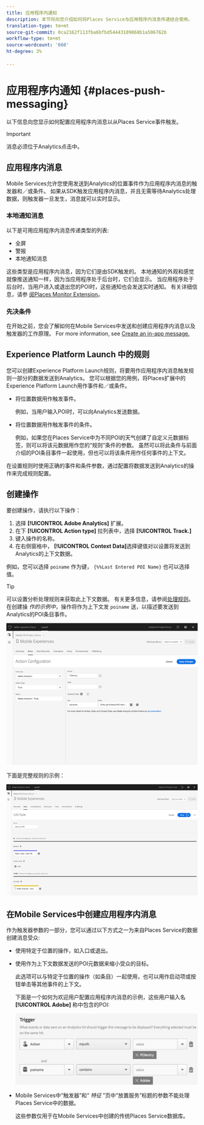 ```yaml
---
title: 应用程序内通知
description: 本节将向您介绍如何将Places Service与应用程序内消息传递结合使用。
translation-type: tm+mt
source-git-commit: 0ca2162f113fba6bfbd54443109068b1a506762b
workflow-type: tm+mt
source-wordcount: '660'
ht-degree: 3%

---
```



# 应用程序内通知 {#places-push-messaging}

以下信息向您显示如何配置应用程序内消息以从Places Service事件触发。

>[!IMPORTANT]
>
>消息必须位于Analytics点击中。

## 应用程序内消息

Mobile Services允许您使用发送到Analytics的位置事件作为应用程序内消息的触发器和／或条件。 如果从SDK触发应用程序内消息，并且无需等待Analytics处理数据，则触发器一旦发生，消息就可以实时显示。

### 本地通知消息

以下是可用应用程序内消息传递类型的列表:

* 全屏
* 警报
* 本地通知消息

这些类型是应用程序内消息，因为它们是由SDK触发的。 本地通知的外观和感觉就像推送通知一样，因为当应用程序处于后台时，它们会显示。 当应用程序处于后台时，当用户进入或退出您的POI时，这些通知也会发送实时通知。 有关详细信息，请参 [阅Places Monitor Extension](/help/places-ext-aep-sdks/places-monitor-extension/places-monitor-extension.md)。

### 先决条件

在开始之前，您会了解如何在Mobile Services中发送和创建应用程序内消息以及触发器的工作原理。 For more information, see [Create an in-app message.](https://docs.adobe.com/content/help/en/mobile-services/using/messaging-ug/inapp-messages/t-in-app-message.html)

##  Experience Platform Launch 中的规则

您可以创建Experience Platform Launch规则，将要用作应用程序内消息触发规则一部分的数据发送到Analytics。 您可以根据您的用例，将Places扩展中的Experience Platform Launch用作事件和／或条件。

* 将位置数据用作触发事件。

   例如，当用户输入POI时，可以向Analytics发送数据。

* 将位置数据用作触发事件的条件。

   例如，如果您在Places Service中为不同POI的天气创建了自定义元数据标签，则可以将该元数据用作您的“规则”条件的参数。 虽然可以将此条件与前面介绍的POI条目事件一起使用，但也可以将该条件用作任何事件的上下文。

在设置规则时使用正确的事件和条件参数，通过配置将数据发送到Analytics的操作来完成规则配置。

## 创建操作

要创建操作，请执行以下操作：

1. 选择 **[!UICONTROL Adobe Analytics]** 扩展。
1. 在下 **[!UICONTROL Action type]** 拉列表中，选择 **[!UICONTROL Track.]**
1. 键入操作的名称。
1. 在右侧窗格中， **[!UICONTROL Context Data]**&#x200B;选择键值对以设置将发送到Analytics的上下文数据。

例如，您可以选择 `poiname` 作为键， `{%%Last Entered POI Name}` 也可以选择值。

>[!TIP]
>
>可以设置分析处理规则来获取此上下文数据。 有关更多信息，请参阅[处理规则](https://docs.adobe.com/content/help/en/analytics/implementation/analytics-basics/ref-processing-rules.html)。在创建操 *作的示例中*，操作将作为上下文发 `poiname` 送，以描述要发送到Analytics的POI条目事件。

![创建操作](/help/assets/configure-action.png)

下面是完整规则的示例：

![已完成规则](/help/assets/create-a-rule.png)

## 在Mobile Services中创建应用程序内消息

作为触发器参数的一部分，您可以通过以下方式之一为来自Places Service的数据创建消息受众:

* 使用特定于位置的操作，如入口或退出。
* 使用作为上下文数据发送的POI元数据来缩小受众的目标。

   此选项可以与特定于位置的操作（如条目）一起使用，也可以用作启动项或按钮单击等其他事件的上下文。

   下面是一个如何为欢迎用户配置应用程序内消息的示例，这些用户输入名 **[!UICONTROL Adobe]** 称中包含的POI:

   ![触发参数](/help/assets/trigger-parameters.png)

* Mobile Services中“触发器”和“ *特征* ”页中“放置服务”标题的参数不能处理Places Service中的数据。

   这些参数仅用于在Mobile Services中创建的传统Places Service数据库。
